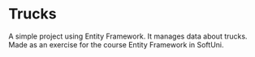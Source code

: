 # Trucks

A simple project using Entity Framework. It manages data about trucks. Made as an exercise for the course Entity Framework in SoftUni.